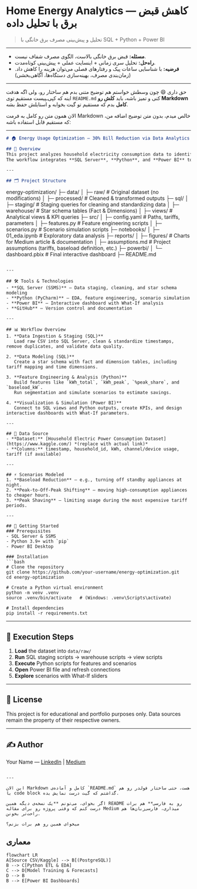 
# Home Energy Analytics — کاهش قبض برق با تحلیل داده‌


> تحلیل و پیش‌بینی مصرف برق خانگی با SQL + Python + Power BI

---

- **مسئله:** قبض برق خانگی بالاست، الگوی مصرف شفاف نیست.
- **راه‌حل:** تحلیل سری زمانی + اینسایت عملی + پیش‌بینی کوتاه‌مدت.
- **فرضیه:** با شناسایی ساعات پیک و رفتارهای فصلی می‌توان هزینه را کاهش داد. (زمان‌بندی مصرف، بهینه‌سازی دستگاه‌ها، آگاهی‌بخشی)


---
حق داری 😄
چون وسطش خواستم هم توضیح متنی بدم هم ساختار رو، ولی اگه هدفت اینه که کپی‌ـپیست مستقیم توی `README.md` کنی و تمیز باشه، باید **کلش رو Markdown کامل** بدم که مستقیم تو گیت بخوابه و استایلش حفظ بشه.

الان همون متن رو کامل به فرمت Markdown خالص میدم، بدون متن توضیح اضافه من، که مستقیم قابل استفاده باشه:

---

```markdown
# 🏠 Energy Usage Optimization — 30% Bill Reduction via Data Analytics

## 📌 Overview
This project analyzes household electricity consumption data to identify peak usage patterns, estimate costs, and simulate scenarios for reducing energy bills by up to **30%**.  
The workflow integrates **SQL Server**, **Python**, and **Power BI** to deliver a reproducible, end-to-end analytics solution.

---

## 🗂 Project Structure
```

energy-optimization/
├─ data/
│  ├─ raw/           # Original dataset (no modifications)
│  ├─ processed/     # Cleaned & transformed outputs
├─ sql/
│  ├─ staging/       # Staging queries for cleaning and standardizing data
│  ├─ warehouse/     # Star schema tables (Fact & Dimensions)
│  ├─ views/         # Analytical views & KPI queries
├─ src/
│  ├─ config.yaml    # Paths, tariffs, parameters
│  ├─ features.py    # Feature engineering scripts
│  ├─ scenarios.py   # Scenario simulation scripts
├─ notebooks/
│  ├─ 01\_eda.ipynb   # Exploratory data analysis
├─ reports/
│  ├─ figures/       # Charts for Medium article & documentation
│  ├─ assumptions.md # Project assumptions (tariffs, baseload definition, etc.)
├─ powerbi/
│  └─ dashboard.pbix # Final interactive dashboard
├─ README.md

````

---

## 🛠 Tools & Technologies
- **SQL Server (SSMS)** — Data staging, cleaning, and star schema modeling
- **Python (PyCharm)** — EDA, feature engineering, scenario simulation
- **Power BI** — Interactive dashboard with What-If analysis
- **GitHub** — Version control and documentation

---

## 📊 Workflow Overview
1. **Data Ingestion & Staging (SQL)**  
   Load raw CSV into SQL Server, clean & standardize timestamps, remove duplicates, and validate data quality.
   
2. **Data Modeling (SQL)**  
   Create a star schema with fact and dimension tables, including tariff mapping and time dimensions.

3. **Feature Engineering & Analysis (Python)**  
   Build features like `kWh_total`, `kWh_peak`, `%peak_share`, and `baseload_kW`.  
   Run segmentation and simulate scenarios to estimate savings.

4. **Visualization & Simulation (Power BI)**  
   Connect to SQL views and Python outputs, create KPIs, and design interactive dashboards with What-If parameters.

---

## 📂 Data Source
- **Dataset:** [Household Electric Power Consumption Dataset](https://www.kaggle.com/) *(replace with actual link)*  
- **Columns:** timestamp, household_id, kWh, channel/device usage, tariff (if available)

---

## ⚡ Scenarios Modeled
1. **Baseload Reduction** — e.g., turning off standby appliances at night.
2. **Peak-to-Off-Peak Shifting** — moving high-consumption appliances to cheaper hours.
3. **Peak Shaving** — limiting usage during the most expensive tariff periods.

---

## 🚀 Getting Started
### Prerequisites
- SQL Server & SSMS
- Python 3.9+ with `pip`
- Power BI Desktop

### Installation
```bash
# Clone the repository
git clone https://github.com/your-username/energy-optimization.git
cd energy-optimization

# Create a Python virtual environment
python -m venv .venv
source .venv/bin/activate   # (Windows: .venv\Scripts\activate)

# Install dependencies
pip install -r requirements.txt
````

---

## 📌 Execution Steps

1. **Load** the dataset into `data/raw/`
2. **Run** SQL staging scripts → warehouse scripts → view scripts
3. **Execute** Python scripts for features and scenarios
4. **Open** Power BI file and refresh connections
5. **Explore** scenarios with What-If sliders

---

## 📄 License

This project is for educational and portfolio purposes only.
Data sources remain the property of their respective owners.

---

## ✍ Author

Your Name — [LinkedIn](https://www.linkedin.com/) | [Medium](https://medium.com/)

```

---

این الان Markdown کامل و آماده‌ی `README.md` هست، حتی ساختار فولدر رو هم با code block گذاشتم که گیت درست نمایش بده.  

اگر بخوای، می‌تونم **یک نسخه‌ی دیگه همین README رو به فارسی** هم برات درست کنم که وقتی پروژه رو برای مقاله Medium میذاری، فارسی‌زبان‌ها هم راحت‌تر بخونن.  

میخوای همین رو هم برات بزنم؟
```


## معماری
```mermaid
flowchart LR
A[Source CSV/Kaggle] --> B[(PostgreSQL)]
B --> C[Python ETL & EDA]
C --> D[Model Training & Forecasts]
D --> B
B --> E[Power BI Dashboards]


